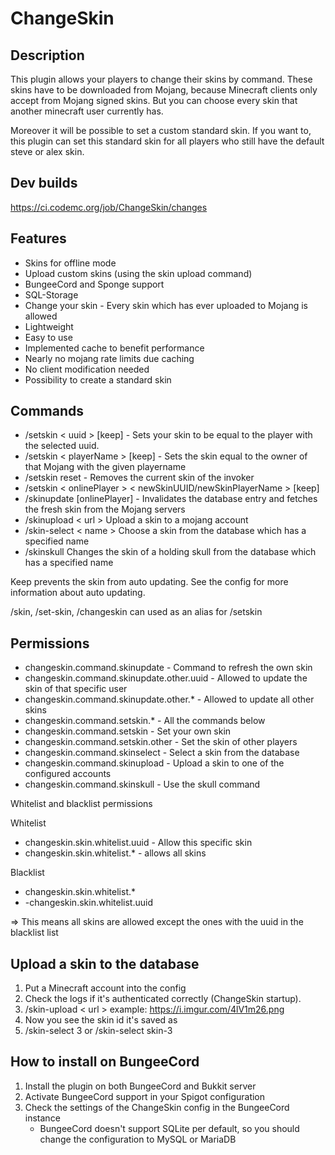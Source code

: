 # ChangeSkin

## Description

This plugin allows your players to change their skins by command. These skins have to be downloaded from Mojang, because
Minecraft clients only accept from Mojang signed skins. But you can choose every skin that another minecraft user
currently has.

Moreover it will be possible to set a custom standard skin. If you want to, this plugin can set this standard skin for
all players who still have the default steve or alex skin.

## Dev builds

https://ci.codemc.org/job/ChangeSkin/changes

## Features

* Skins for offline mode
* Upload custom skins (using the skin upload command)
* BungeeCord and Sponge support
* SQL-Storage
* Change your skin - Every skin which has ever uploaded to Mojang is allowed
* Lightweight
* Easy to use
* Implemented cache to benefit performance
* Nearly no mojang rate limits due caching
* No client modification needed
* Possibility to create a standard skin

## Commands

* /setskin < uuid > [keep] - Sets your skin to be equal to the player with the selected uuid. 
* /setskin < playerName > [keep] - Sets the skin equal to the owner of that Mojang with the given playername
* /setskin reset - Removes the current skin of the invoker
* /setskin < onlinePlayer > < newSkinUUID/newSkinPlayerName > [keep]
* /skinupdate [onlinePlayer] - Invalidates the database entry and fetches the fresh skin from the Mojang servers
* /skinupload < url > Upload a skin to a mojang account
* /skin-select < name > Choose a skin from the database which has a specified name
* /skinskull Changes the skin of a holding skull from the database which has a specified name

Keep prevents the skin from auto updating. See the config for more information about auto updating.

/skin, /set-skin, /changeskin can used as an alias for /setskin

## Permissions

* changeskin.command.skinupdate - Command to refresh the own skin
* changeskin.command.skinupdate.other.uuid - Allowed to update the skin of that specific user
* changeskin.command.skinupdate.other.* - Allowed to update all other skins
* changeskin.command.setskin.* - All the commands below
* changeskin.command.setskin - Set your own skin
* changeskin.command.setskin.other - Set the skin of other players
* changeskin.command.skinselect - Select a skin from the database
* changeskin.command.skinupload - Upload a skin to one of the configured accounts
* changeskin.command.skinskull - Use the skull command

Whitelist and blacklist permissions

Whitelist

* changeskin.skin.whitelist.uuid - Allow this specific skin
* changeskin.skin.whitelist.* - allows all skins

Blacklist

* changeskin.skin.whitelist.*
* -changeskin.skin.whitelist.uuid

=> This means all skins are allowed except the ones with the uuid in the blacklist list

## Upload a skin to the database

1. Put a Minecraft account into the config
2. Check the logs if it's authenticated correctly (ChangeSkin startup).
3. /skin-upload < url > example: https://i.imgur.com/4lV1m26.png
4. Now you see the skin id it's saved as
5. /skin-select 3 or /skin-select skin-3

## How to install on BungeeCord
1. Install the plugin on both BungeeCord and Bukkit server
2. Activate BungeeCord support in your Spigot configuration
3. Check the settings of the ChangeSkin config in the BungeeCord instance
    * BungeeCord doesn't support SQLite per default, so you should change the configuration to MySQL or MariaDB
